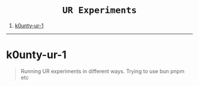 <h1 align="center"><code> UR Experiments </code></h1>

1. [k0unty-ur-1](#k0unty-ur-1)

---

# k0unty-ur-1

> Running UR experiments in different ways. Trying to use bun pnpm etc
